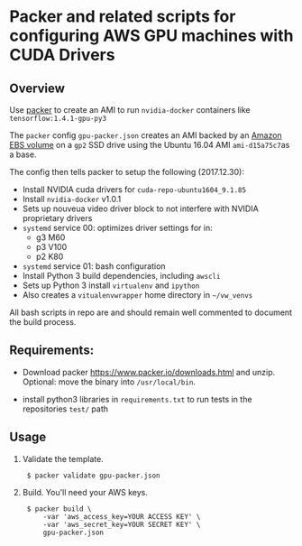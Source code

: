 # Packer and related scripts for configuring AWS GPU machines with CUDA Drivers

## Overview

Use [packer](https://www.packer.io) to create an AMI to run `nvidia-docker` containers like `tensorflow:1.4.1-gpu-py3`

The `packer` config `gpu-packer.json` creates an AMI backed by an [Amazon EBS volume](https://www.packer.io/docs/builders/amazon-ebsvolume.html) on a `gp2` SSD drive using the Ubuntu 16.04 AMI `ami-d15a75c7`as a base.

The config then tells packer to setup the following (2017.12.30):

* Install NVIDIA cuda drivers for `cuda-repo-ubuntu1604_9.1.85`
* Install `nvidia-docker` v1.0.1
* Sets up nouveua video driver block to not interfere with NVIDIA proprietary drivers
* `systemd` service 00: optimizes driver settings for in:
    * g3 M60
    * p3 V100
    * p2 K80
* `systemd` service 01: bash configuration
* Install Python 3 build dependencies, including `awscli`
* Sets up Python 3 install `virtualenv` and `ipython`
* Also creates a `vitualenvwrapper` home directory in `~/vw_venvs`

All bash scripts in repo are and should remain well commented to document the build process.

## Requirements:

* Download packer <https://www.packer.io/downloads.html> and unzip.
Optional: move the binary into `/usr/local/bin`.

* install python3 libraries in `requirements.txt` to run tests in the
repositories `test/` path

## Usage

1. Validate the template.

        $ packer validate gpu-packer.json

2. Build. You'll need your AWS keys.

        $ packer build \
            -var 'aws_access_key=YOUR ACCESS KEY' \
            -var 'aws_secret_key=YOUR SECRET KEY' \
            gpu-packer.json
